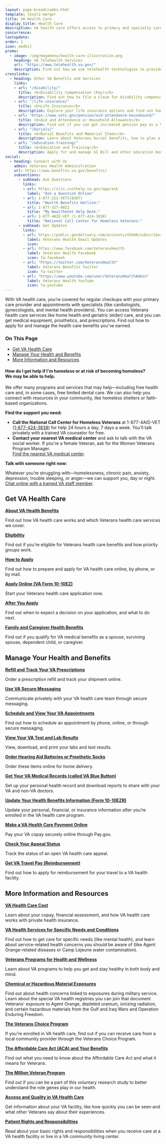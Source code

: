 ```yaml
---
layout: page-breadcrumbs.html
template: level2-merger
title: VA Health Care
display_title: Health Care
description: VA health care offers access to primary and specialty care, including home health, geriatric (elder), women's health, and mental health care. Find out how to apply for and manage the Veterans health care benefits you've earned.
concurrence:
lastupdate:
order: 1
icon: medkit
promo:
  - image: /img/megamenu/health-care-illustration.png
    heading: VA Telehealth Services
    url: "https://www.telehealth.va.gov/"
    description: Find out how we use telehealth technologies to provide specialty care and health monitoring to Veterans at their local VA clinic or in their own home.
crosslinks:
  - heading: Other VA Benefits and Services
    links:
    - url: "/disability/"
      title: <b>Disability Compensation (Pay)</b>
      description: Find out how to file a claim for disability compensation and manage your disability benefits.
    - url: "/life-insurance/"
      title: <b>Life Insurance</b>
      description: Explore your life insurance options and find out how to apply as a Servicemember, Veteran, or family member.
    - url: "https://www.vets.gov/pension/aid-attendance-housebound/"
      title: <b>Aid and Attendance or Household Allowance</b>
      description: Find out if you can get increased pension pay as a Veteran or surviving spouse who has disabilities.
    - url: "/burials/"
      title: <b>Burial Benefits and Memorial Items</b>
      description: Learn about Veterans burial benefits, how to plan a burial service, and how to get compensation as a survivor.
    - url: "/education-training/"
      title: <b>Education and Training</b>
      description: Apply for and manage GI Bill and other education benefits to help pay for college and training programs.
social:
  - heading: Connect with Us
    admin: Veterans Health Administration
    url: https://www.benefits.va.gov/benefits/
    subsections:
      - subhead: Ask Questions
        links:
        - url: https://iris.custhelp.va.gov/app/ask
          label: "Ask a Question Online"
        - url: 1-877-222-VETS(8387)
          title: "Health Benefits Hotline:"
        - url: 1-877-327-0022
          title: "My HealtheVet Help Desk:"
        - url: 1-877-4AID-VET (1-877-424-3838)
          title: "National Call Center for Homeless Veterans:"
      - subhead: Get Updates
        links:
        - url: https://public.govdelivery.com/accounts/USVHA/subscribers/qualify?category_id=USVHA_C4&email=dwdw%40gmail.com&commit.x=36&commit.y=11
          label: Veterans Health Email Updates
          icon:
        - url: https://www.facebook.com/VeteransHealth
          label: Veterans Health Facebook
          icon: fa-facebook
        - url: "https://twitter.com/VeteransHealth"
          label: Veterans Benefits Twitter
          icon: fa-twitter
        - url: "https://www.youtube.com/user/VeteransHealthAdmin"
          label: Veterans Health YouTube
          icon: fa-youtube 
---
```


<p class="va-introtext">
With VA health care, you’re covered for regular checkups with your primary care provider and appointments with specialists (like cardiologists, gynecologists, and mental health providers). You can access Veterans health care services like home health and geriatric (elder) care, and you can get medical equipment, prosthetics, and prescriptions. Find out how to apply for and manage the health care benefits you've earned.
</p>

<h3>On This Page</h3>

<ul>
  <li><a href="#get">Get VA Health Care</a></li>
  <li><a href="#manage">Manage Your Health and Benefits</a></li>
  <li><a href="#more">More Information and Resources</a></li>
</ul>

<div class="usa-alert usa-alert-warning">
  <div class="usa-alert-body">
    <h4 class="usa-alert-title">How do I get help if I'm homeless or at risk of becoming homeless?<br><a id="crisis-expander-link">We may be able to help</a>.</h4>
    <div id="crisis-expander-content" class="expander-content expander-content-closed">
      <div class="expander-content-inner usa-alert-text">

We offer many programs and services that may help—including free health care and, in some cases, free limited dental care. We can also help you connect with resources in your community, like homeless shelters or faith-based organizations.
  
**Find the support you need:**

- **Call the National Call Center for Homeless Veterans** at 1-877-4AID-VET (<a href="tel:+18774243838">1-877-424-3838</a>) for help 24 hours a day, 7 days a week. You’ll talk privately with a trained VA counselor for free.
- **Contact your nearest VA medical center** and ask to talk with the VA social worker. If you're a female Veteran, ask for the Women Veterans Program Manager. <br>
[Find the nearest VA medical center](https://www.vets.gov/facilities/).

**Talk with someone right now:**
 
Whatever you’re struggling with—homelessness, chronic pain, anxiety, depression, trouble sleeping, or anger—we can support you, day or night.<br>
[Chat online with a trained VA staff member](https://www.veteranscrisisline.net/ChatTermsOfService.aspx?account=Homeless%20Veterans%20Chat").

   </div>
  </div>
 </div>
</div>

<script type="text/javascript">
  // Toggle the expandable crisis info
  document.getElementById('crisis-expander-link')
    .addEventListener('click', function () {
      document.getElementById('crisis-expander-content').classList.toggle('expander-content-closed');
    });
</script>

<section class='usa-grid'>
  <div class="va-h-ruled--stars"></div>
</section>

<section id="get" class="merger-majorlinks">

  <h2>Get VA Health Care</h2>

  <div class="link">
    <a href="https://www.vets.gov/health-care/about-va-health-care/"><b>About VA Health Benefits</b></a>
    <p>Find out how VA health care works and which Veterans health care services we cover.</p>
  </div>

  <div class="link">
    <a href="https://www.vets.gov/health-care/eligibility/"><b>Eligibility</b></a>
    <p>Find out if you’re eligible for Veterans health care benefits and how priority groups work.
  </div>

  <div class="link">
    <a href="https://www.vets.gov/health-care/apply/"><b>How to Apply</b></a>
    <p>Find out how to prepare and apply for VA health care online, by phone, or by mail.</p>
  </div>

  <div class="link">
    <a href="https://www.vets.gov/health-care/apply/application/introduction"><b>Apply Online (VA Form 10-10EZ)</b></a>
    <p>Start your Veterans health care application now.</p>
  </div>

  <div class="link">
    <a href="https://www.vets.gov/health-care/after-you-apply/"><b>After You Apply</b></a>
    <p>Find out when to expect a decision on your application, and what to do next.</p>
  </div>

  <div class="link">
    <a href="https://www.vets.gov/health-care/family-caregiver-health-benefits/"><b>Family and Caregiver Health Benefits</b></a>
    <p>Find out if you qualify for VA medical benefits as a spouse, surviving spouse, dependent child, or caregiver.</p>
  </div>

</section>

<section class='usa-grid'>
  <div class="va-h-ruled--stars"></div>
</section>

<section id="manage" class="merger-majorlinks">

  <h2>Manage Your Health and Benefits</h2>

  <div class="link">
    <a href="#"><b>Refill and Track Your VA Prescriptions</b></a>
    <p>Order a prescription refill and track your shipment online.</p>
    </div>

  <div class="link">
    <a href="#"><b>Use VA Secure Messaging</b></a>
    <p>Communicate privately with your VA health care team through secure messaging.</p>
  </div>

  <div class="link">
    <a href="#"><b>Schedule and View Your VA Appointments</b></a>
    <p>Find out how to schedule an appointment by phone, online, or through secure messaging.</p>
  </div>

  <div class="link">
    <a href="#"><b>View Your VA Test and Lab Results</b></a>
    <p>View, download, and print your labs and test results.</p>
  </div>

  <div class="link">
    <a href="#"><b>Order Hearing Aid Batteries or Prosthetic Socks</b></a>
    <p>Order these items online for home delivery.</p>
  </div>

  <div class="link">
    <a href="#"><b>Get Your VA Medical Records (called VA Blue Button)</b></a>
    <p>Set up your personal health record and download reports to share with your VA and non-VA doctors.</p>
  </div>

  <div class="link">
    <a href="https://www.va.gov/vaforms/medical/pdf/vha-10-10ezr-fill.pdf"><b>Update Your Health Benefits Information (Form 10-10EZR)</b></a>
    <p>Update your personal, financial, or insurance information after you’re enrolled in the VA health care program.</p>
  </div>

 <div class="link">
    <a href="https://www.pay.gov/public/form/start/25987221"><b>Make a VA Health Care Payment Online</b></a>
    <p>Pay your VA copay securely online through Pay.gov.</p>
  </div>

 <div class="link">
    <a href="#"><b>Check Your Appeal Status</b></a>
    <p>Track the status of an open VA health care appeal.</p>
  </div>

<div class="link">
    <a href="https://www.va.gov/HEALTHBENEFITS/vtp/Beneficiary_Travel.asp"><b>Get VA Travel Pay (Reimbursement)</b></a>
    <p>Find out how to apply for reimbursement for your travel to a VA health facility.</p>
  </div>

</section>

<section class='usa-grid'>
  <div class="va-h-ruled--stars"></div>
</section>

<section id="more" class="merger-majorlinks">

  <h2>More Information and Resources</h2>

  <div class="link">
    <a href="https://www.va.gov/healthbenefits/cost/index.asp/"><b>VA Health Care Cost</b></a>
    <p>Learn about your copay, financial assessment, and how VA health care works with private health insurance.</p>
  </div>

  <div class="link">
    <a href="https://www.vets.gov/health-care/health-conditions/"><b>VA Health Services for Specific Needs and Conditions</b></a>
    <p>Find out how to get care for specific needs (like mental health), and learn about service-related health concerns you should be aware of (like Agent Orange-related diseases or Camp Lejeune water contamination).</p>
  </div>

  <div class="link">
    <a href="https://www.va.gov/health/programs/index.asp"><b>Veterans Programs for Health and Wellness</b></a>
  <p>Learn about VA programs to help you get and stay healthy in both body and mind.</p>
  </div>

  <div class="link">
    <a href="https://www.vets.gov/health-care/health-conditions/exposure-to-hazardous-materials/"><b>Chemical or Hazardous Material Exposures</b></a>
    <p>Find out about health concerns linked to exposures during military service. Learn about the special VA health registries you can join that document Veterans' exposure to Agent Orange, depleted uranium, ionizing radiation, and certain hazardous materials from the Gulf and Iraq Wars and Operation Enduring Freedom.</p>
  </div>

<div class="link">
    <a href="https://www.va.gov/COMMUNITYCARE/programs/veterans/VCP/index.asp"><b>The Veterans Choice Program</b></a>
    <p>If you're enrolled in VA health care, find out if you can receive care from a local community provider through the Veterans Choice Program.</p>
  </div>

<div class="link">
    <a href="https://www.vets.gov/health-care/affordable-care-act/"><b>The Affordable Care Act (ACA) and Your Benefits</b></a>
    <p>Find out what you need to know about the Affordable Care Act and what it means for Veterans.
  </div>

  <div class="link">
    <a href="https://www.research.va.gov/mvp/"><b>The Million Veteran Program</b></a>
    <p>Find out if you can be a part of this voluntary research study to better understand the role genes play in our health.
  </div>

  <div class="link">
    <a href="https://www.accesstocare.va.gov/"><b>Access and Quality in VA Health Care</b></a>
    <p>Get information about your VA facility, like how quickly you can be seen and what other Veterans say about their experiences.</p>
  </div>

  <div class="link">
    <a href="https://www.va.gov/health/rights/patientrights.asp"><b>Patient Rights and Responsibilities</b></a>
    <p>Read about your basic rights and responsibilities when you receive care at a VA health facility or live in a VA community living center.</p>
  </div>


</section>
